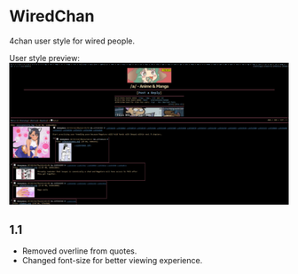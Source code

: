 # WiredChan
4chan user style for wired people.

User style preview:
![Preview](/preview.png)

## 1.1
* Removed overline from quotes.
* Changed font-size for better viewing experience.
